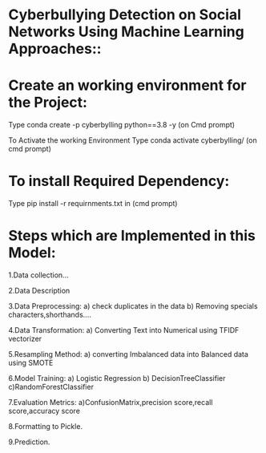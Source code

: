 # Cyberbullying Detection on Social Networks Using Machine Learning Approaches::



# Create an working environment for the Project:
Type conda create -p cyberbylling python==3.8 -y (on Cmd prompt)

To Activate the working Environment Type conda activate cyberbylling/ (on cmd prompt)

# To install Required Dependency:
Type pip install -r requirnments.txt in (cmd prompt)

# Steps which are Implemented in this Model:
1.Data collection...

2.Data Description

3.Data Preprocessing: a) check duplicates in the data b) Removing specials characters,shorthands....

4.Data Transformation: a) Converting Text into Numerical using TFIDF vectorizer

5.Resampling Method: a) converting Imbalanced data into Balanced data using SMOTE

6.Model Training: a) Logistic Regression b) DecisionTreeClassifier c)RandomForestClassifier

7.Evaluation Metrics: a)ConfusionMatrix,precision score,recall score,accuracy score

8.Formatting to Pickle.

9.Prediction.
